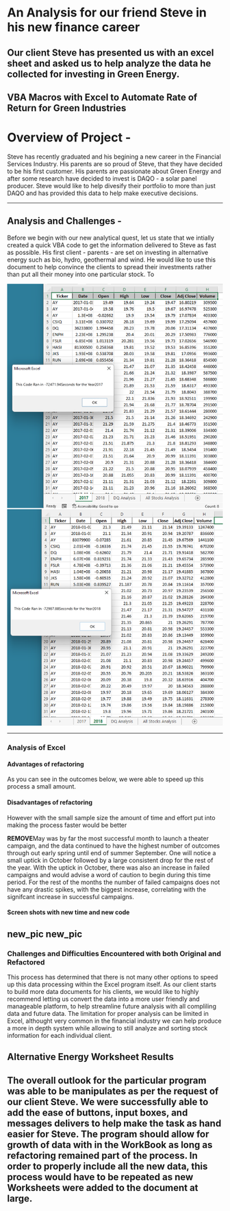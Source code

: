 # An Analysis for our friend Steve in his new finance career
Our client Steve has presented us with an excel sheet and asked us to help analyze the data he collected for investing in Green Energy.
---
## VBA Macros with Excel to Automate Rate of Return for Green Industries

# Overview of Project -
Steve has recently graduated and his begining a new career in the Financial Services Industry.  His parents are so proud of Steve, that they have decided to be his first customer.  His parents are passionate about Green Energy and after some research have decided to invest is DAQO - a solar panel producer.  Steve would like to help divesify their portfolio to more than just DAQO and has provided this data to help make executive decisions.  

---

## Analysis and Challenges - 
Before we begin with our new analytical quest, let us state that we intially created a quick VBA code to get the information delivered to Steve as fast as possible. His first client - parents - are set on investing in alternative energy such as bio, hydro, geothermal and wind.  He would like to use this document to help convince the clients to spread their investments rather than put all their money into one particular stock. To 

![2017_runtime_original](https://github.com/Sacdees/stock_analysis/blob/main/Challenge_2_Resources/2017_runtime_original.png)
![2018_runtime_original](https://github.com/Sacdees/stock_analysis/blob/main/Challenge_2_Resources/2018_runtime_original.png)



---
### Analysis of Excel 
#### Advantages of refactoring
As you can see in the outcomes below, we were able to speed up this process a small amount.  
#### Disadvantages of refactoring
However with the small sample size the amount of time and effort put into making the process faster would be better 

****REMOVE****May was by far the most successful month to launch a theater campaign, and the data continued to have the highest number of outcomes through out early spring until end of summer September. One will notice a small uptick in October followed by a large consistent drop for the rest of the year. With the uptick in October, there was also an increase in failed campaigns and would advise a word of caution to begin during this time period.  For the rest of the months the number of failed campaigns does not have any drastic spikes, with the biggest increase, correlating with the signifcant increase in successful campaigns.  

#### Screen shots with new time and new code
new_pic
new_pic
---

### Challenges and Difficulties Encountered with both Original and Refactored
This process has determined that there is not many other options to speed up this data processing within the Excel program itself.  As our client starts to build more data documents for his clients, we would like to highly recommend letting us convert the data into a more user friendly and manageable platform, to help streamline future analysis with all compliling data and future data.  The limitation for proper analysis can be limited in Excel, althought very common in the financial industry we can help produce a more in depth system while allowing to still analyze and sorting stock information for each individual client.  


## Alternative Energy Worksheet Results
The overall outlook for the particular program was able to be manipulates as per the request of our client Steve.  We were successfully able to add the ease of buttons, input boxes, and messages delivers to help make the task as hand easier for Steve.  The program should allow for growth of data with in the WorkBook as long as refactoring remained part of the process.  In order to properly include all the new data, this process would have to be repeated as new Worksheets were added to the document at large.    
---

